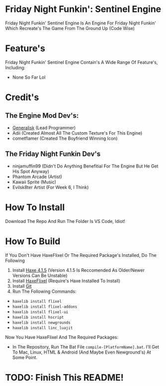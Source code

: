 # Friday Night Funkin': Sentinel Engine
Friday Night Funkin' Sentinel Engine Is An Engine For Friday Night Funkin' Which Recreate's The Game From The Ground Up (Code Wise)
# Feature's
Friday Night Funkin' Sentinel Engine Contain's A Wide Range Of Feature's, Including:
- None So Far Lol
# Credit's
## The Engine Mod Dev's:
- [Generalisk](https://www.youtube.com/channel/UCS7UTEe7YAozWVJS5gCaohQ) (Lead Programmer)
- Adii (Created Almost All The Custom Texture's For This Engine)
- cometflamer (Created The Boyfriend Winning Icon)
## The Friday Night Funkin Dev's
- ninjamuffin99 (Didn't Do Anything Benefitial For The Engine But He Get His Spot Anyway)
- Phantom Arcade (Artist)
- Kawaii Sprite (Music)
- Evilsk8ter Artist (For Week 6, I Think)
# How To Install
Download The Repo And Run The Folder Is VS Code, Idiot!
# How To Build
If You Don't Have HaxeFlixel Or The Required Package's Installed, Do The Following
1) Install [Haxe 4.1.5](https://haxe.org/download/version/4.1.5/) (Version 4.1.5 Is Reccomended As Older/Newer Versions Can Be Unstable)
2) Install [HaxeFlixel](https://haxeflixel.com/documentation/install-haxeflixel/) (Require's Haxe Installed To Install)
3) Install [Git](https://git-scm.com/downloads)
4) Run The Following Commands:
- `haxelib install flixel`
- `haxelib install flixel-addons`
- `haxelib install flixel-ui`
- `haxelib install hscript`
- `haxelib install newgrounds`
- `haxelib install linc_luajit`

Now You Have HaxeFlixel And The Required Packages:
- In The Repository, Run The Bat File `compile-[PlatformName].bat`. I'll Get To Mac, Linux, HTML & Android (And Maybe Even Newground's) At Some Point.
# TODO: Finish This README!

